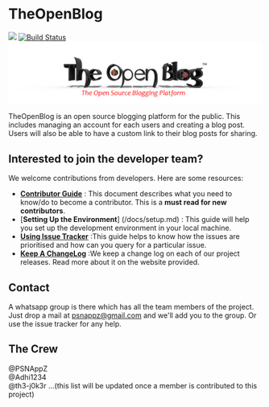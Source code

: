 # TheOpenBlog
![](http://www.repostatus.org/badges/0.1.0/active.svg)
[![Build Status](https://travis-ci.org/TheOpenBlog/TheOpenBlog.svg?branch=master)](https://travis-ci.org/TheOpenBlog/TheOpenBlog)
<img src="/images/TheOpenBlog.png">

TheOpenBlog is an open source blogging platform for the public. This includes managing an account for each users and creating a blog post. Users will also be able to have a custom link to their blog posts for sharing.

## Interested to join the developer team?
We welcome contributions from developers. Here are some resources:
  * [**Contributor Guide**](/docs/contribute.md) : This document describes what you need to know/do to become a contributor. This is a **must read for new contributors**.
  *  [**Setting Up the Environment**] (/docs/setup.md) : This guide will help you set up the development environment in your local machine.
  * [**Using Issue Tracker**](/docs/issueTracker.md) :This guide helps to know how the issues are prioritised and how can you query for a particular issue.
  * [**Keep A ChangeLog**](www.keepachangelog.com) :We keep a change log on each of our project releases. Read more about it on the website
  provided.

## Contact
A whatsapp group is there which has all the team members of the project. Just drop a mail at psnappz@gmail.com and we'll add you to the group. Or use the issue tracker for any help.

## The Crew

@PSNAppZ              
@Adhi1234   
@th3-j0k3r
...(this list will be updated once a member is contributed to this project)

